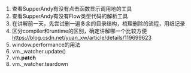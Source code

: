 1. 查看SupperAndy有没有点击函数显示调用地的工具
2. 查看SupperAndy有没有Flow类型代码的解析工具
3. 在讲解前一天，先尝试删一遍多余的目录结构，梳理删除的流程，用纸记录
4. 区分compiler和runtime的区别，确定讲解哪一个比较方便 https://blog.csdn.net/yuan_xw/article/details/119699623
5. window.performance的用法
6. vm._watcher.update()
7. vm.__patch__
8. vm._watcher.teardown
